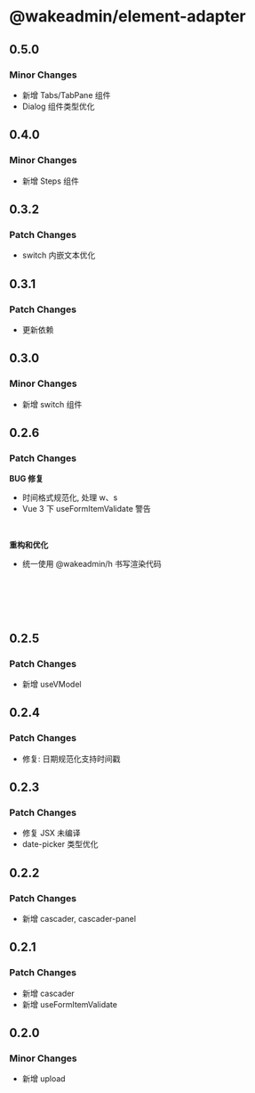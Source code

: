 # @wakeadmin/element-adapter

## 0.5.0

### Minor Changes

- 新增 Tabs/TabPane 组件
- Dialog 组件类型优化

## 0.4.0

### Minor Changes

- 新增 Steps 组件

## 0.3.2

### Patch Changes

- switch 内嵌文本优化

## 0.3.1

### Patch Changes

- 更新依赖

## 0.3.0

### Minor Changes

- 新增 switch 组件

## 0.2.6

### Patch Changes

**BUG 修复**

- 时间格式规范化, 处理 w、s
- Vue 3 下 useFormItemValidate 警告

<br>

**重构和优化**

- 统一使用 @wakeadmin/h 书写渲染代码

<br>
<br>
<br>
<br>

## 0.2.5

### Patch Changes

- 新增 useVModel

## 0.2.4

### Patch Changes

- 修复: 日期规范化支持时间戳

## 0.2.3

### Patch Changes

- 修复 JSX 未编译
- date-picker 类型优化

## 0.2.2

### Patch Changes

- 新增 cascader, cascader-panel

## 0.2.1

### Patch Changes

- 新增 cascader
- 新增 useFormItemValidate

## 0.2.0

### Minor Changes

- 新增 upload
